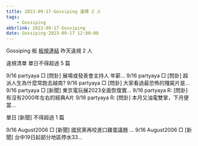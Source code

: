 ```yaml
---
title: 2023-09-17-Gossiping 違規 2 人
tags:
    - Gossiping
abbrlink: 2023-09-17-Gossiping
date: Gossiping-2023-09-17 12:00:00
---
```

Gossiping 板 [板規連結](https://www.ptt.cc/bbs/Gossiping/M.1637425085.A.07D.html)
昨天違規 2 人
<!-- more -->

違規清單
單日不得超過 5 篇

9/16 partyaya □ [問卦] 展場或發表會主持人 年薪…
9/16 partyaya □ [問卦] 超派人生為什麼常跑去越南?
9/16 partyaya □ [問卦] 大家看過最恐怖的殭屍片是…
9/16 partyaya □ [新聞] 東京電玩展2023全面恢復實…
9/16 partyaya R: [問卦] 有沒有2000年左右的經典A片
9/16 partyaya R: [問卦] 本月又油電雙掌，下月便當…

單日 [新聞] 不得超過 1 篇

9/16 August2006 □ [新聞] 國民黨再咬進口雞蛋議題 …
9/16 August2006 □ [新聞] 台中19日起部分地區停水33…